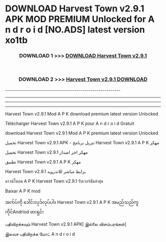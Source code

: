 # DOWNLOAD Harvest Town v2.9.1 APK MOD PREMIUM Unlocked for A n d r o i d [NO.ADS] latest version xo1tb 



<div align="center">

<h3>DOWNLOAD 1 >>> <a href="https://getmod2.web.app/?judul=Harvest Town v2.9.1">DOWNLOAD Harvest Town v2.9.1</a></h3><br>

<h3>DOWNLOAD 2 >>> <a href="https://getmod2.web.app/?judul=Harvest Town v2.9.1">Harvest Town v2.9.1 DOWNLOAD </a></h3>

</div>
----------------------------------------------------------

----------------------------------------------------------

----------------------------------------------------------

----------------------------------------------------------

Harvest Town v2.9.1 Mod A P K download premium latest version Unlocked

Télécharger Harvest Town v2.9.1 A P K pour A n d r o i d Gratuit

download Harvest Town v2.9.1 Mod A P K premium latest version Unlocked

تحميل Harvest Town v2.9.1 APK - تنزيل برنامج Harvest Town v2.9.1 A P K مهكر

تحميل Harvest Town v2.9.1 مهكر اخر اصدار

تطبيق Harvest Town v2.9.1 A P K مهكر

Harvest Town v2.9.1 برابط مباشر للاندرويد

ดาวน์โหลด A P K Harvest Town v2.9.1 รับเวอร์ชันล่าสุด

Baixar A P K mod

အက်ပ်ကို ဒေါင်းလုဒ်လုပ်ပါ။ Harvest Town v2.9.1 A P K အမည်သည်ကူကိုင်Andriod ဗားရှင်း

பதிவிறக்கவும் Harvest Town v2.9.1 APK[ இல்லை விளம்பரங்கள்] 
 
இலவச பதிவிறக்க மோட் A n d r o i d



